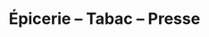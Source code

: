 ---
title: "Épicerie – Tabac – Presse"
url: /prunay-le-gillon/epicerie-tabac-presse/
shop: Lebensmittel
---